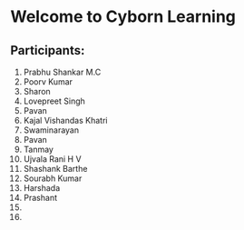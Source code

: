 # Welcome to Cyborn Learning

## Participants:

1. Prabhu Shankar M.C
2. Poorv Kumar
3. Sharon
4. Lovepreet Singh
5. Pavan
6. Kajal Vishandas Khatri
7. Swaminarayan
8. Pavan
9. Tanmay
10. Ujvala Rani H V
11. Shashank Barthe
12. Sourabh Kumar
13. Harshada
14. Prashant
15.
16.
